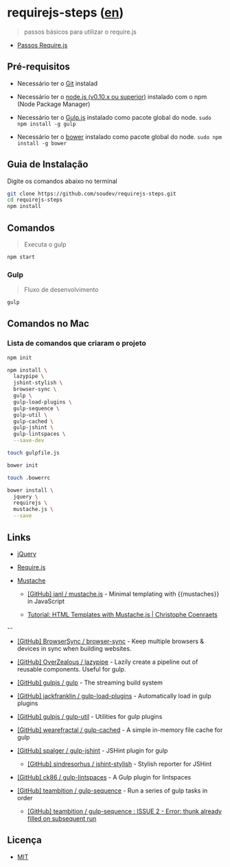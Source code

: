 # requirejs-steps ([en](README.md))

> passos básicos para utilizar o require.js

* [Passos Require.js](src)


## Pré-requisitos

* Necessário ter o [Git](http://git-scm.com/) instalad

* Necessário ter o [node.js (v0.10.x ou superior)](http://nodejs.org/) instalado com o npm (Node Package Manager)

* Necessário ter o [Gulp.js](http://gulpjs.com/) instalado como pacote global do node. `sudo npm install -g gulp`

* Necessário ter o [bower](http://bower.io/) instalado como pacote global do node. `sudo npm install -g bower`


## Guia de Instalação

Digite os comandos abaixo no terminal

```bash
git clone https://github.com/soudev/requirejs-steps.git
cd requirejs-steps
npm install
```


## Comandos

> Executa o gulp

```bash
npm start
```

### Gulp

> Fluxo de desenvolvimento

```bash
gulp
```


## Comandos no Mac

### Lista de comandos que criaram o projeto

```bash
npm init

npm install \
  lazypipe \
  jshint-stylish \
  browser-sync \
  gulp \
  gulp-load-plugins \
  gulp-sequence \
  gulp-util \
  gulp-cached \
  gulp-jshint \
  gulp-lintspaces \
  --save-dev

touch gulpfile.js

bower init

touch .bowerrc

bower install \
  jquery \
  requirejs \
  mustache.js \
  --save
```


## Links

* [jQuery](https://jquery.com/)

* [Require.js](http://requirejs.org/)

* [Mustache](https://mustache.github.io/)

  * [[GitHub] janl / mustache.js](https://github.com/janl/mustache.js) - Minimal templating with {{mustaches}} in JavaScript

  * [Tutorial: HTML Templates with Mustache.js | Christophe Coenraets](http://coenraets.org/blog/2011/12/tutorial-html-templates-with-mustache-js/)

--

* [[GitHub] BrowserSync / browser-sync](https://github.com/browsersync/browser-sync) - Keep multiple browsers & devices in sync when building websites.

* [[GitHub] OverZealous / lazypipe](https://github.com/OverZealous/lazypipe) - Lazily create a pipeline out of reusable components. Useful for gulp.

* [[GitHub] gulpjs / gulp](https://github.com/gulpjs/gulp) - The streaming build system

* [[GitHub] jackfranklin / gulp-load-plugins](https://github.com/jackfranklin/gulp-load-plugins) - Automatically load in gulp plugins

* [[GitHub] gulpjs / gulp-util](https://github.com/gulpjs/gulp-util) - Utilities for gulp plugins

* [[GitHub] wearefractal / gulp-cached](https://github.com/wearefractal/gulp-cached) - A simple in-memory file cache for gulp

* [[GitHub] spalger / gulp-jshint](https://github.com/spalger/gulp-jshint) - JSHint plugin for gulp

  * [[GitHub] sindresorhus / jshint-stylish](https://github.com/sindresorhus/jshint-stylish) - Stylish reporter for JSHint

* [[GitHub] ck86 / gulp-lintspaces](https://github.com/ck86/gulp-lintspaces) - A Gulp plugin for lintspaces

* [[GitHub] teambition / gulp-sequence](https://github.com/teambition/gulp-sequence) - Run a series of gulp tasks in order

  * [[GitHub] teambition / gulp-sequence : ISSUE 2 - Error: thunk already filled on subsequent run](https://github.com/teambition/gulp-sequence/issues/2)


## Licença

- [MIT](LICENSE)
